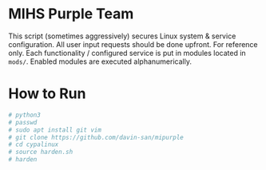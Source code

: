 # MIHS Purple Team
This script (sometimes aggressively) secures Linux system & service configuration. All user input requests should be done upfront. For reference only.
Each functionality / configured service is put in modules located in `mods/`. Enabled modules are executed alphanumerically.

# How to Run
``` sh
# python3
# passwd
# sudo apt install git vim
# git clone https://github.com/davin-san/mipurple
# cd cypalinux
# source harden.sh
# harden
```


